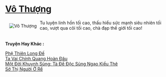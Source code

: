 <a href="https://truyentiki.com/vo-thuong.31916/" title="Vô Thượng"><h1>Vô Thượng</h1></a><div style="display:table"><img align="right" style="float: left; padding: 10px;" src="https://truyentiki.com/a/img/str/src/31916.jpg" alt="Vô Thượng">Tu luyện linh hồn tối cao, thấu hiểu sức mạnh siêu nhiên tối cao, vượt qua cõi tối cao, chà đạp thế giới tối cao!</div><p><br><b>Truyện Hay Khác :</b></p><a href="https://truyentiki.com/phe-thien-long-de.31915/" alt="Phệ Thiên Long Đế">Phệ Thiên Long Đế</a><br/><a href="https://github.com/nownovels/truyenhay/tree/master/truyenhay/30748/README.md" alt="Ta Vai Chính Quang Hoàn Đâu">Ta Vai Chính Quang Hoàn Đâu</a><br/><a href="https://github.com/nownovels/truyenhay/tree/master/truyenhay/30390/README.md" alt="Một Đời Khuynh Sủng: Tà Đế Độc Sủng Ngạo Kiều Thê">Một Đời Khuynh Sủng: Tà Đế Độc Sủng Ngạo Kiều Thê</a><br/><a href="https://truyencv2020.blogspot.com/2020/06/so-thi-nguoi-o-re.html" alt="Sở Thị Người Ở Rể">Sở Thị Người Ở Rể</a><br/>